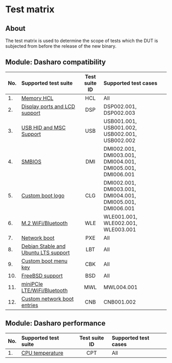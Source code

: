 # Test matrix

## About

The test matrix is used to determine the scope of tests which the DUT is
subjected from before the release of the new binary.

## Module: Dasharo compatibility

| No.  | Supported test suite                              | Test suite ID | Supported test cases                 |
|:-----|:--------------------------------------------------|:-------------:|:-------------------------------------|
| 1.   | [Memory HCL][HCL]                                 | HCL           | All                                  |
| 2.   | [Display ports and LCD support][DSP]              | DSP           | DSP002.001, DSP002.003               |
| 3.   | [USB HID and MSC Support][USB]                    | USB           | USB001.001, USB001.002, USB002.001, USB002.002 |
| 4.   | [SMBIOS][DMI]                                     | DMI           | DMI002.001, DMI003.001, DMI004.001, DMI005.001, DMI006.001 |
| 5.   | [Custom boot logo][CLG]                           | CLG           | DMI002.001, DMI003.001, DMI004.001, DMI005.001, DMI006.001 |
| 6.   | [M.2 WiFi/Bluetooth][WLE]                         | WLE           | WLE001.001, WLE002.001, WLE003.001   |
| 7.   | [Network boot][PXE]                               | PXE           | All                                  |
| 8.   | [Debian Stable and Ubuntu LTS support][LBT]       | LBT           | All                                  |
| 9.   | [Custom boot menu key][CBK]                       | CBK           | All                                  |
| 10.  | [FreeBSD support][BSD]                            | BSD           | All                                  |
| 11.  | [miniPCIe LTE/WiFi/Bluetooth][MWL]                | MWL           | MWL004.001                           |
| 12.  | [Custom network boot entries][CNB]                | CNB           | CNB001.002                           |

[HCL]: ../../unified-test-documentation/dasharo-compatibility/301-memory-hcl.md
[DSP]: ../../unified-test-documentation/dasharo-compatibility/31E-display-ports-and-lcd.md
[USB]: ../../unified-test-documentation/dasharo-compatibility/306-usb-hid-and-msc-support.md
[DMI]: ../../unified-test-documentation/dasharo-compatibility/31L-smbios.md
[CLG]: ../../unified-test-documentation/dasharo-compatibility/304-custom-logo.md
[MWL]: ../../unified-test-documentation/dasharo-compatibility/31K-minipcie-verification.md
[WLE]: ../../unified-test-documentation/dasharo-compatibility/318-m2-wifi-bluetooth.md
[PXE]: ../../unified-test-documentation/dasharo-compatibility/315-network-boot.md
[LBT]: ../../unified-test-documentation/dasharo-compatibility/308-debian-stable-and-ubuntu-lts-support.md
[CBK]: ../../unified-test-documentation/dasharo-compatibility/303-custom-boot-menu-key.md
[BSD]: ../../unified-test-documentation/dasharo-compatibility/307-freebsd-support.md
[CNB]: ../../unified-test-documentation/dasharo-compatibility/30A-custom-network-boot-entries.md

## Module: Dasharo performance

| No.  | Supported test suite                              | Test suite ID | Supported test cases                 |
|:-----|:--------------------------------------------------|:-------------:|:-------------------------------------|
| 1.   | [CPU temperature][CPT]                            | CPT           | All                                  |

[CPT]: ../../unified-test-documentation/dasharo-performance/401-cpu-temperature.md

